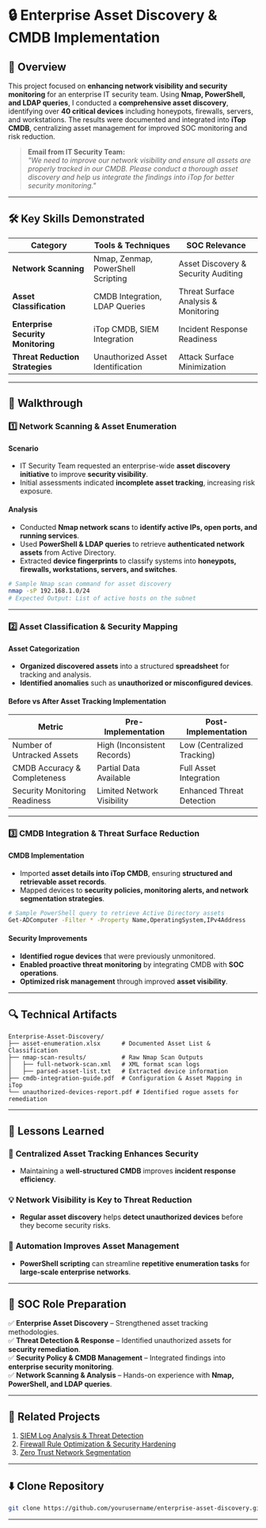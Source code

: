 # 🔒 Enterprise Asset Discovery & CMDB Implementation  

## 📌 Overview  

This project focused on **enhancing network visibility and security monitoring** for an enterprise IT security team. Using **Nmap, PowerShell, and LDAP queries**, I conducted a **comprehensive asset discovery**, identifying over **40 critical devices** including honeypots, firewalls, servers, and workstations. The results were documented and integrated into **iTop CMDB**, centralizing asset management for improved SOC monitoring and risk reduction.  

> **Email from IT Security Team:**  
> *"We need to improve our network visibility and ensure all assets are properly tracked in our CMDB. Please conduct a thorough asset discovery and help us integrate the findings into iTop for better security monitoring."*  
---

## 🛠️ Key Skills Demonstrated  

| **Category**                  | **Tools & Techniques**             | **SOC Relevance**                     |
|--------------------------------|----------------------------------|--------------------------------------|
| **Network Scanning**           | Nmap, Zenmap, PowerShell Scripting | Asset Discovery & Security Auditing  |
| **Asset Classification**       | CMDB Integration, LDAP Queries   | Threat Surface Analysis & Monitoring |
| **Enterprise Security Monitoring** | iTop CMDB, SIEM Integration   | Incident Response Readiness         |
| **Threat Reduction Strategies** | Unauthorized Asset Identification | Attack Surface Minimization        |

---

## 🚀 Walkthrough  

### **1️⃣ Network Scanning & Asset Enumeration**  

#### **Scenario**  
- IT Security Team requested an enterprise-wide **asset discovery initiative** to improve **security visibility**.  
- Initial assessments indicated **incomplete asset tracking**, increasing risk exposure.  

#### **Analysis**  
- Conducted **Nmap network scans** to **identify active IPs, open ports, and running services**.  
- Used **PowerShell & LDAP queries** to retrieve **authenticated network assets** from Active Directory.  
- Extracted **device fingerprints** to classify systems into **honeypots, firewalls, workstations, servers, and switches**.  

```bash
# Sample Nmap scan command for asset discovery
nmap -sP 192.168.1.0/24
# Expected Output: List of active hosts on the subnet
```

---

### **2️⃣ Asset Classification & Security Mapping**  

#### **Asset Categorization**  
- **Organized discovered assets** into a structured **spreadsheet** for tracking and analysis.  
- **Identified anomalies** such as **unauthorized or misconfigured devices**.  

#### **Before vs After Asset Tracking Implementation**  

| **Metric**                     | **Pre-Implementation**        | **Post-Implementation**       |
|--------------------------------|-----------------------------|------------------------------|
| Number of Untracked Assets     | High (Inconsistent Records) | Low (Centralized Tracking)  |
| CMDB Accuracy & Completeness   | Partial Data Available      | Full Asset Integration      |
| Security Monitoring Readiness  | Limited Network Visibility  | Enhanced Threat Detection   |

---

### **3️⃣ CMDB Integration & Threat Surface Reduction**  

#### **CMDB Implementation**  
- Imported **asset details into iTop CMDB**, ensuring **structured and retrievable asset records**.  
- Mapped devices to **security policies, monitoring alerts, and network segmentation strategies**.  

```bash
# Sample PowerShell query to retrieve Active Directory assets
Get-ADComputer -Filter * -Property Name,OperatingSystem,IPv4Address
```

#### **Security Improvements**  
- **Identified rogue devices** that were previously unmonitored.  
- **Enabled proactive threat monitoring** by integrating CMDB with **SOC operations**.  
- **Optimized risk management** through improved **asset visibility**.  

---

## 🔍 Technical Artifacts  

```plaintext
Enterprise-Asset-Discovery/
├── asset-enumeration.xlsx      # Documented Asset List & Classification  
├── nmap-scan-results/          # Raw Nmap Scan Outputs  
│   ├── full-network-scan.xml   # XML format scan logs  
│   ├── parsed-asset-list.txt   # Extracted device information  
├── cmdb-integration-guide.pdf  # Configuration & Asset Mapping in iTop  
└── unauthorized-devices-report.pdf # Identified rogue assets for remediation  
```

---

## 🌟 Lessons Learned  

### 🔐 **Centralized Asset Tracking Enhances Security**  
- Maintaining a **well-structured CMDB** improves **incident response efficiency**.  

### 💡 **Network Visibility is Key to Threat Reduction**  
- **Regular asset discovery** helps **detect unauthorized devices** before they become security risks.  

### 📜 **Automation Improves Asset Management**  
- **PowerShell scripting** can streamline **repetitive enumeration tasks** for **large-scale enterprise networks**.  

---

## 🎯 SOC Role Preparation  

✅ **Enterprise Asset Discovery** – Strengthened asset tracking methodologies.  
✅ **Threat Detection & Response** – Identified unauthorized assets for **security remediation**.  
✅ **Security Policy & CMDB Management** – Integrated findings into **enterprise security monitoring**.  
✅ **Network Scanning & Analysis** – Hands-on experience with **Nmap, PowerShell, and LDAP queries**.  

---

## 🔗 Related Projects  

1. [SIEM Log Analysis & Threat Detection](#)  
2. [Firewall Rule Optimization & Security Hardening](#)  
3. [Zero Trust Network Segmentation](#)  

---

## ⬇️ **Clone Repository**  

```bash
git clone https://github.com/yourusername/enterprise-asset-discovery.git
```

---
